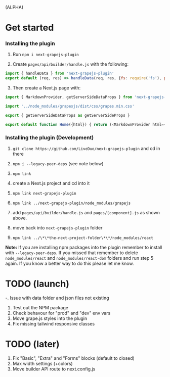 (ALPHA)

# Get started

### Installing the plugin
1. Run `npm i next-grapejs-plugin`

2. Create `pages/api/builder/handle.js` with the following:
```js
import { handleData } from 'next-grapejs-plugin'
export default (req, res) => handleData(req, res, {fs: require('fs'), path: require('path')}) 
```

3. Then create a Next.js page with:

```js
import { MarkdownProvider, getServerSideDataProps } from 'next-grapejs-plugin'

import '../node_modules/grapesjs/dist/css/grapes.min.css'

export { getServerSideDataProps as getServerSideProps }

export default function Home({html}) { return (<MarkdownProvider html={html}/>) }
```

### Installing the plugin (Development)
1. `git clone https://github.com/LiveDuo/next-grapejs-plugin` and cd in there

3. `npm i --legacy-peer-deps` (see note below)

4. `npm link`

5. create a Next.js project and cd into it

6. `npm link next-grapejs-plugin`

7. `npm link ../next-grapejs-plugin/node_modules/grapejs`

8. add `pages/api/builder/handle.js` and `pages/[component].js` as shown above.

9. move back into `next-grapejs-plugin` folder

10. `npm link ../\*\*the-next-project-folder\*\*/node_modules/react`

**Note:** If you are installing npm packages into the plugin remember to install with `--legacy-peer-deps`. If you missed that remember to delete `node_modules/react` and `node_modules/react-dom` folders and run step 5 again. If you know a better way to do this please let me know.


# TODO (launch)
-. Issue with data folder and json files not existing

1. Test out the NPM package
2. Check behavour for "prod" and "dev" env vars
3. Move grape.js styles into the plugin
4. Fix missing tailwind responsive classes

# TODO (later)
1. Fix "Basic", "Extra" and "Forms" blocks (default to closed)
2. Max width settings (+colors)
3. Move builder API route to next.config.js

